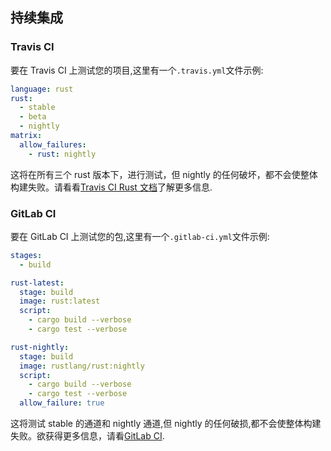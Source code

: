 ## 持续集成

### Travis CI

要在 Travis CI 上测试您的项目,这里有一个`.travis.yml`文件示例:

```yaml
language: rust
rust:
  - stable
  - beta
  - nightly
matrix:
  allow_failures:
    - rust: nightly
```

这将在所有三个 rust 版本下，进行测试，但 nightly 的任何破坏，都不会使整体构建失败。请看看[Travis CI Rust 文档](https://docs.travis-ci.com/user/languages/rust/)了解更多信息.

### GitLab CI

要在 GitLab CI 上测试您的包,这里有一个`.gitlab-ci.yml`文件示例:

```yaml
stages:
  - build

rust-latest:
  stage: build
  image: rust:latest
  script:
    - cargo build --verbose
    - cargo test --verbose

rust-nightly:
  stage: build
  image: rustlang/rust:nightly
  script:
    - cargo build --verbose
    - cargo test --verbose
  allow_failure: true
```

这将测试 stable 的通道和 nightly 通道,但 nightly 的任何破损,都不会使整体构建失败。欲获得更多信息，请看[GitLab CI](https://docs.gitlab.com/ce/ci/yaml/README.md).
